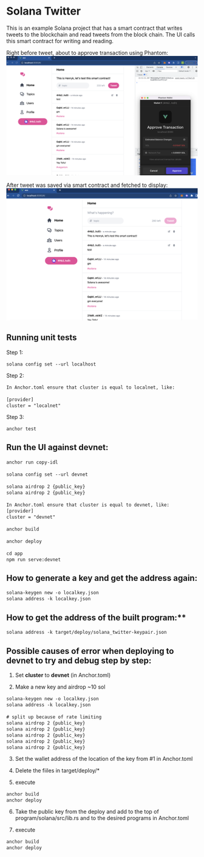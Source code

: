 # Solana Twitter

This is an example Solana project that has a smart contract that writes tweets to the blockchain and read tweets from the block chain. The UI calls this smart contract for writing and reading. 

Right before tweet, about to approve transaction using Phantom:
![This is an image](https://github.com/henryksarat/solana-twitter/blob/main/assets/solana_twitter_one.png)

After tweet was saved via smart contract and fetched to display:
![This is an image](https://github.com/henryksarat/solana-twitter/blob/main/assets/solana_twitter_two.png)


## Running unit tests

Step 1:

```
solana config set --url localhost
```

Step 2:
```
In Anchor.toml ensure that cluster is equal to localnet, like:

[provider]
cluster = "localnet"
```

Step 3:
```
anchor test
```

## Run the UI against devnet:
```
anchor run copy-idl

solana config set --url devnet

solana airdrop 2 {public_key}
solana airdrop 2 {public_key}

In Anchor.toml ensure that cluster is equal to devnet, like:
[provider]
cluster = "devnet"

anchor build

anchor deploy

cd app
npm run serve:devnet
```

## How to generate a key and get the address again:
```
solana-keygen new -o localkey.json
solana address -k localkey.json
```


## How to get the address of the built program:**
```
solana address -k target/deploy/solana_twitter-keypair.json
```


## Possible causes of error when deploying to devnet to try and debug step by step:

1. Set **cluster** to **devnet** (in Anchor.toml)

2. Make a new key and airdrop ~10 sol

```
solana-keygen new -o localkey.json
solana address -k localkey.json

# split up because of rate limiting
solana airdrop 2 {public_key}
solana airdrop 2 {public_key}
solana airdrop 2 {public_key}
solana airdrop 2 {public_key}
solana airdrop 2 {public_key}
```

3. Set the wallet address of the location of the key from #1 in Anchor.toml

4. Delete the fiiles in target/deploy/*

5. execute

```
anchor build
anchor deploy
```

6. Take the public key from the deploy and add to the top of program/solana/src/lib.rs and to the desired programs in Anchor.toml

7. execute 

```
anchor build
anchor deploy
```
